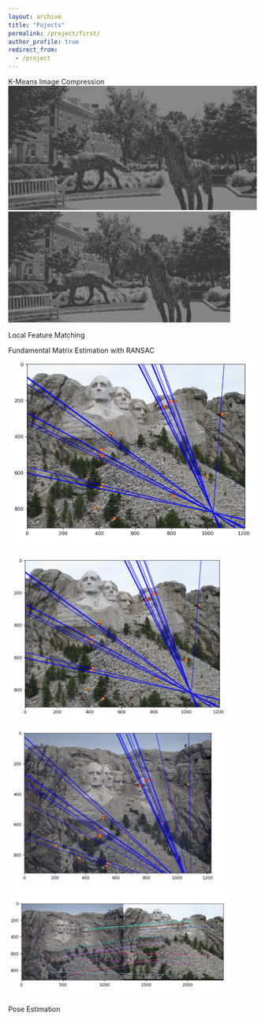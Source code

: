 ```yaml
---
layout: archive
title: "Pojects"
permalink: /project/first/
author_profile: true
redirect_from:
  - /project
---
```



K-Means Image Compression
![K-Means](https://github.com/sportsunrahul/sportsunrahul.github.io/blob/master/images/project/compressed_image0_R1.0.jpg)
<img src="https://github.com/sportsunrahul/sportsunrahul.github.io/blob/master/images/project/compressed_image0_R1.0.jpg?raw=true" alt="Photo" style="width: 450px;"/> 

Local Feature Matching


Fundamental Matrix Estimation with RANSAC
![1](https://github.com/sportsunrahul/sportsunrahul.github.io/blob/master/images/project/mr1.PNG)

<img src="https://github.com/sportsunrahul/sportsunrahul.github.io/blob/master/images/project/mr1.PNG?raw=true" alt="Photo" style="width: 450px;"/> 

<img src="https://github.com/sportsunrahul/sportsunrahul.github.io/blob/master/images/project/mr2.PNG?raw=true" alt="Photo" style="width: 450px;"/> 
<img src="https://github.com/sportsunrahul/sportsunrahul.github.io/blob/master/images/project/mr3.PNG?raw=true" alt="Photo" style="width: 450px;"/> 



Pose Estimation
